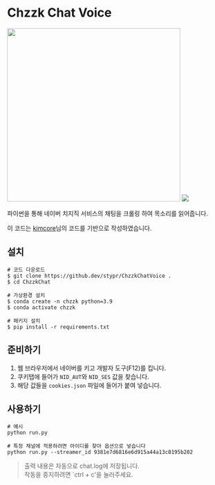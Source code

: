 # Chzzk Chat Voice 

<img src="figure/logo.svg" width="400">  

<img src="figure/image.png">  

파이썬을 통해 네이버 치지직 서비스의 채팅을 크롤링 하여 목소리를 읽어줍니다.

이 코드는 [kimcore](https://github.com/kimcore/chzzk/tree/main)님의 코드를 기반으로 작성하였습니다.

## 설치

    # 코드 다운로드
    $ git clone https://github.dev/stypr/ChzzkChatVoice .
    $ cd ChzzkChat

    # 가상환경 설치
    $ conda create -n chzzk python=3.9
    $ conda activate chzzk

    # 패키지 설치
    $ pip install -r requirements.txt

## 준비하기

1. 웹 브라우저에서 네이버를 키고 개발자 도구(F12)를 킵니다.
2. 쿠키탭에 들어가 `NID_AUT`와 `NID_SES` 값을 찾습니다.
3. 해당 값들을 `cookies.json` 파일에 들어가 붙여 넣습니다.

## 사용하기


    # 예시
    python run.py 

    # 특정 채널에 적용하려면 아이디를 찾아 옵션으로 넣습니다
    python run.py --streamer_id 9381e7d6816e6d915a44a13c0195b202

> 출력 내용은 자동으로 chat.log에 저장됩니다.   
> 작동을 중지하려면 `ctrl + c'을 눌러주세요.